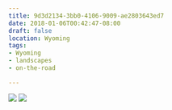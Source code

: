 ```yaml
---
title: 9d3d2134-3bb0-4106-9009-ae2803643ed7
date: 2018-01-06T00:42:47-08:00
draft: false
location: Wyoming
tags:
- Wyoming
- landscapes
- on-the-road

---
```



![](https://d17enza3bfujl8.cloudfront.net/DSCF9062.jpg)
![](https://d17enza3bfujl8.cloudfront.net/DSCF9063.jpg)

